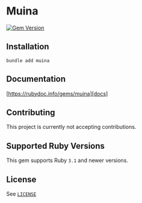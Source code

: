 # Muina
[![Gem Version](http://img.shields.io/gem/v/muina.svg)][docs]

## Installation
```
bundle add muina
```

## Documentation
[https://rubydoc.info/gems/muina][docs]

## Contributing
This project is currently not accepting contributions.

## Supported Ruby Versions
This gem supports Ruby `3.1` and newer versions.

## License
See [`LICENSE`](./LICENSE)


[docs]: https://rubygems.org/gems/muina
